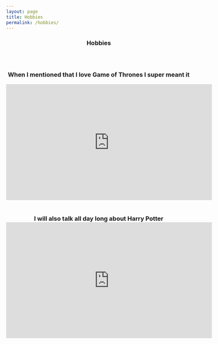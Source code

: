 ```yaml
---
layout: page
title: Hobbies
permalink: /hobbies/
---
```

<h3><center><header> Hobbies </header>

When I mentioned that I love Game of Thrones I super meant it 
<iframe width="560" height="315" src="https://www.youtube.com/embed/PZ5p18wIQEI" frameborder="0" allowfullscreen></iframe>
<br>
<br>
<br>
<center> I will also talk all day long about Harry Potter </center>
<iframe width="560" height="315" src="https://www.youtube.com/embed/VyHV0BRtdxo" frameborder="0" allowfullscreen></iframe>